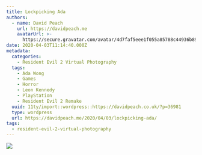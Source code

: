 ```yaml
---
title: Lockpicking Ada
authors:
  - name: David Peach
    url: https://davidpeach.me
    avatarUrl: >-
      https://secure.gravatar.com/avatar/4d7faf5eee1f055a85788c44936b8995eaab6dfb004e7854ec747ccb272e91ee?s=96&d=mm&r=g
date: 2020-04-03T11:14:40.000Z
metadata:
  categories:
    - Resident Evil 2 Virtual Photography
  tags:
    - Ada Wong
    - Games
    - Horror
    - Leon Kennedy
    - PlayStation
    - Resident Evil 2 Remake
  uuid: 11ty/import::wordpress::https://davidpeach.co.uk/?p=36981
  type: wordpress
  url: https://davidpeach.me/2020/04/03/lockpicking-ada/
tags:
  - resident-evil-2-virtual-photography
---
```

[![](/assets/RESIDENT-EVIL-2_20190127204335-KIdVtSh9y9S7.jpg)](/assets/RESIDENT-EVIL-2_20190127204335-KIdVtSh9y9S7.jpg)